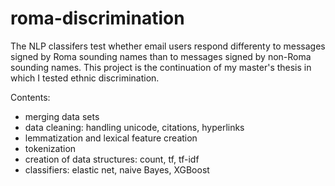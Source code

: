 # roma-discrimination
The NLP classifers test whether email users respond differenty to messages signed by Roma sounding names than to messages signed by non-Roma sounding names. This project is the continuation of my master's thesis in which I tested ethnic discrimination.

Contents:

- merging data sets
- data cleaning: handling unicode, citations, hyperlinks
- lemmatization and lexical feature creation
- tokenization
- creation of data structures: count, tf, tf-idf
- classifiers: elastic net, naive Bayes, XGBoost  
